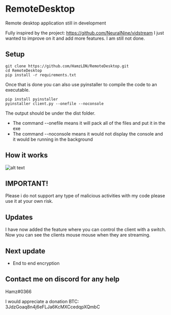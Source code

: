 # RemoteDesktop
Remote desktop application still in development

Fully inspired by the project: https://github.com/NeuralNine/vidstream
I just wanted to improve on it and add more features. I am still not done.

## Setup
```
git clone https://github.com/HamzLDN/RemoteDesktop.git
cd RemoteDesktop
pip install -r requirements.txt
```

Once that is done you can also use pyinstaller to compile the code to an executable.
```
pip install pyinstaller
pyinstaller client.py --onefile --noconsole
```
The output should be under the dist folder.
- The command --onefile means it will pack all of the files and put it in the exe
- The command --noconsole means it would not display the console and it would be running in the background

## How it works
![alt text](https://github.com/HamzLDN/RemoteDesktop/blob/main/Diagram.png)

## IMPORTANT!
Please i do not support any type of malicious activities with my code please use it at your own risk.  
## Updates
I have now added the feature where you can control the client with a switch.
Now you can see the clients mouse mouse when they are streaming.

## Next update
- End to end encryption

## Contact me on discord for any help
Hamz#0366

I would appreciate a donation
BTC: 3JdzGoaq8n4j6eFLJa6KcMXCcedqpXQmbC
